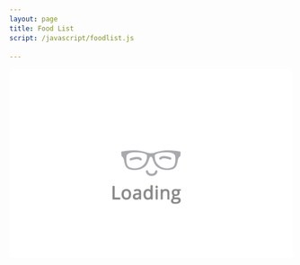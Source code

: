 ```yaml
---
layout: page
title: Food List
script: /javascript/foodlist.js

---
```


<div id="foodlist">
    <img src="/public/loading.gif" alt="Loading..." class="loading">
</div>

